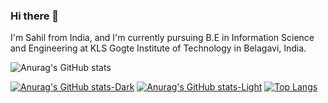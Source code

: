 ### Hi there 👋

I'm Sahil from India, and I'm currently pursuing B.E in Information Science and Engineering at KLS Gogte Institute of Technology in Belagavi, India.

![Anurag's GitHub stats](https://github-readme-stats.vercel.app/api?username=infinity-962&show_icons=true)

[![Anurag's GitHub stats-Dark](https://github-readme-stats.vercel.app/api?username=infinity-962&show_icons=true&theme=dark#gh-dark-mode-only)](https://github.com/anuraghazra/github-readme-stats#gh-dark-mode-only)
[![Anurag's GitHub stats-Light](https://github-readme-stats.vercel.app/api?username=infinity-962&show_icons=true&theme=default#gh-light-mode-only)](https://github.com/anuraghazra/github-readme-stats#gh-light-mode-only)
[![Top Langs](https://github-readme-stats.vercel.app/api/top-langs/?username=infinity-962)](https://github.com/anuraghazra/github-readme-stats)

